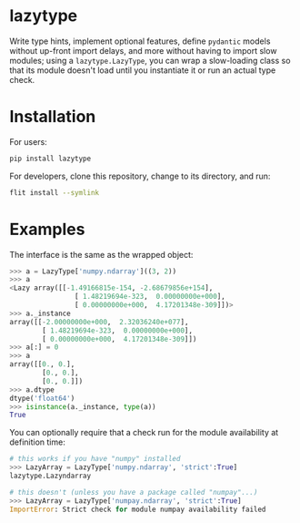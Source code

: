 # lazytype

Write type hints, implement optional features, define `pydantic` models without
up-front import delays, and more without having to import slow modules; using a
`lazytype.LazyType`, you can wrap a slow-loading class so that its module
doesn't load until you instantiate it or run an actual type check.

# Installation

For users:

```bash
pip install lazytype
```

For developers, clone this repository, change to its directory, and run:

```bash
flit install --symlink
```

# Examples

The interface is the same as the wrapped object:

```python
>>> a = LazyType['numpy.ndarray']((3, 2))
>>> a
<Lazy array([[-1.49166815e-154, -2.68679856e+154],
                [ 1.48219694e-323,  0.00000000e+000],
                [ 0.00000000e+000,  4.17201348e-309]])>
>>> a._instance
array([[-2.00000000e+000,  2.32036240e+077],
        [ 1.48219694e-323,  0.00000000e+000],
        [ 0.00000000e+000,  4.17201348e-309]])
>>> a[:] = 0
>>> a
array([[0., 0.],
        [0., 0.],
        [0., 0.]])
>>> a.dtype
dtype('float64')
>>> isinstance(a._instance, type(a))
True
```

You can optionally require that a check run for the module availability at
definition time:

```python
# this works if you have "numpy" installed
>>> LazyArray = LazyType['numpy.ndarray', 'strict':True]
lazytype.Lazyndarray

# this doesn't (unless you have a package called "numpay"...)
>>> LazyArray = LazyType['numpay.ndarray', 'strict':True]
ImportError: Strict check for module numpay availability failed
```
